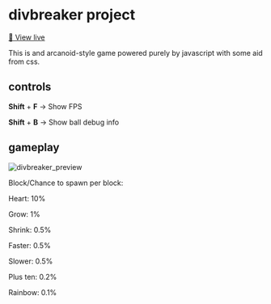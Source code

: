 # divbreaker project
[🔴 View live](https://jfgoldbach.github.io/divbreaker/)

This is and arcanoid-style game powered purely by javascript with some aid from css.

## controls
**Shift** + **F** -> Show FPS

**Shift** + **B** -> Show ball debug info

## gameplay
![divbreaker_preview](https://user-images.githubusercontent.com/87607216/195464482-238b4f15-e594-4571-b810-33bc823d6751.png)

Block/Chance to spawn per block:

Heart: 10%

Grow: 1%

Shrink: 0.5%

Faster: 0.5%

Slower: 0.5%

Plus ten: 0.2%

Rainbow: 0.1%

